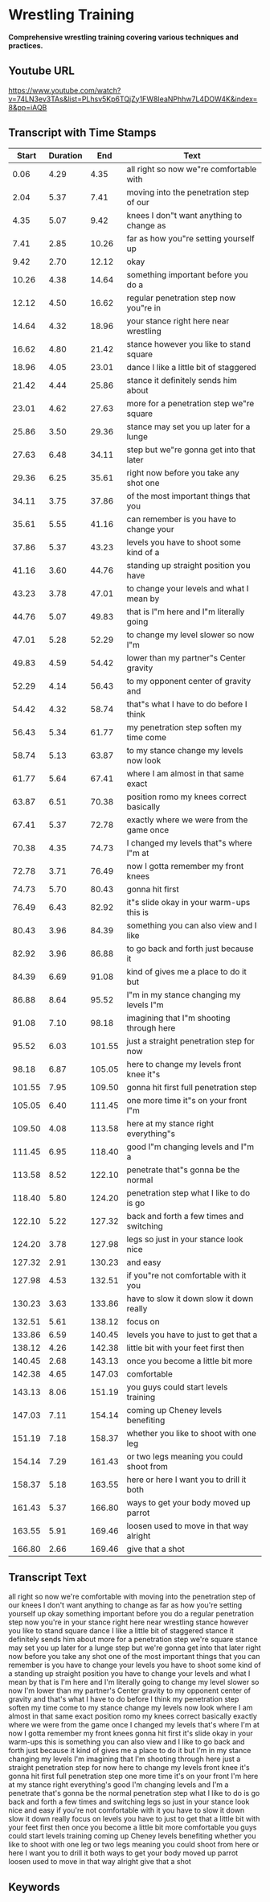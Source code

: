 # Wrestling Training
__**Comprehensive wrestling training covering various techniques and practices.**__
## Youtube URL
https://www.youtube.com/watch?v=74LN3ev3TAs&list=PLhsv5Kp6TQjZy1FW8IeaNPhhw7L4DOW4K&index=8&pp=iAQB
## Transcript with Time Stamps
| Start | Duration | End | Text |
|-------|----------|-----|------|
| 0.06 | 4.29 | 4.35 | all right so now we"re comfortable with |
| 2.04 | 5.37 | 7.41 | moving into the penetration step of our |
| 4.35 | 5.07 | 9.42 | knees I don"t want anything to change as |
| 7.41 | 2.85 | 10.26 | far as how you"re setting yourself up |
| 9.42 | 2.70 | 12.12 | okay |
| 10.26 | 4.38 | 14.64 | something important before you do a |
| 12.12 | 4.50 | 16.62 | regular penetration step now you"re in |
| 14.64 | 4.32 | 18.96 | your stance right here near wrestling |
| 16.62 | 4.80 | 21.42 | stance however you like to stand square |
| 18.96 | 4.05 | 23.01 | dance I like a little bit of staggered |
| 21.42 | 4.44 | 25.86 | stance it definitely sends him about |
| 23.01 | 4.62 | 27.63 | more for a penetration step we"re square |
| 25.86 | 3.50 | 29.36 | stance may set you up later for a lunge |
| 27.63 | 6.48 | 34.11 | step but we"re gonna get into that later |
| 29.36 | 6.25 | 35.61 | right now before you take any shot one |
| 34.11 | 3.75 | 37.86 | of the most important things that you |
| 35.61 | 5.55 | 41.16 | can remember is you have to change your |
| 37.86 | 5.37 | 43.23 | levels you have to shoot some kind of a |
| 41.16 | 3.60 | 44.76 | standing up straight position you have |
| 43.23 | 3.78 | 47.01 | to change your levels and what I mean by |
| 44.76 | 5.07 | 49.83 | that is I"m here and I"m literally going |
| 47.01 | 5.28 | 52.29 | to change my level slower so now I"m |
| 49.83 | 4.59 | 54.42 | lower than my partner"s Center gravity |
| 52.29 | 4.14 | 56.43 | to my opponent center of gravity and |
| 54.42 | 4.32 | 58.74 | that"s what I have to do before I think |
| 56.43 | 5.34 | 61.77 | my penetration step soften my time come |
| 58.74 | 5.13 | 63.87 | to my stance change my levels now look |
| 61.77 | 5.64 | 67.41 | where I am almost in that same exact |
| 63.87 | 6.51 | 70.38 | position romo my knees correct basically |
| 67.41 | 5.37 | 72.78 | exactly where we were from the game once |
| 70.38 | 4.35 | 74.73 | I changed my levels that"s where I"m at |
| 72.78 | 3.71 | 76.49 | now I gotta remember my front knees |
| 74.73 | 5.70 | 80.43 | gonna hit first |
| 76.49 | 6.43 | 82.92 | it"s slide okay in your warm-ups this is |
| 80.43 | 3.96 | 84.39 | something you can also view and I like |
| 82.92 | 3.96 | 86.88 | to go back and forth just because it |
| 84.39 | 6.69 | 91.08 | kind of gives me a place to do it but |
| 86.88 | 8.64 | 95.52 | I"m in my stance changing my levels I"m |
| 91.08 | 7.10 | 98.18 | imagining that I"m shooting through here |
| 95.52 | 6.03 | 101.55 | just a straight penetration step for now |
| 98.18 | 6.87 | 105.05 | here to change my levels front knee it"s |
| 101.55 | 7.95 | 109.50 | gonna hit first full penetration step |
| 105.05 | 6.40 | 111.45 | one more time it"s on your front I"m |
| 109.50 | 4.08 | 113.58 | here at my stance right everything"s |
| 111.45 | 6.95 | 118.40 | good I"m changing levels and I"m a |
| 113.58 | 8.52 | 122.10 | penetrate that"s gonna be the normal |
| 118.40 | 5.80 | 124.20 | penetration step what I like to do is go |
| 122.10 | 5.22 | 127.32 | back and forth a few times and switching |
| 124.20 | 3.78 | 127.98 | legs so just in your stance look nice |
| 127.32 | 2.91 | 130.23 | and easy |
| 127.98 | 4.53 | 132.51 | if you"re not comfortable with it you |
| 130.23 | 3.63 | 133.86 | have to slow it down slow it down really |
| 132.51 | 5.61 | 138.12 | focus on |
| 133.86 | 6.59 | 140.45 | levels you have to just to get that a |
| 138.12 | 4.26 | 142.38 | little bit with your feet first then |
| 140.45 | 2.68 | 143.13 | once you become a little bit more |
| 142.38 | 4.65 | 147.03 | comfortable |
| 143.13 | 8.06 | 151.19 | you guys could start levels training |
| 147.03 | 7.11 | 154.14 | coming up Cheney levels benefiting |
| 151.19 | 7.18 | 158.37 | whether you like to shoot with one leg |
| 154.14 | 7.29 | 161.43 | or two legs meaning you could shoot from |
| 158.37 | 5.18 | 163.55 | here or here I want you to drill it both |
| 161.43 | 5.37 | 166.80 | ways to get your body moved up parrot |
| 163.55 | 5.91 | 169.46 | loosen used to move in that way alright |
| 166.80 | 2.66 | 169.46 | give that a shot |

## Transcript Text
all right so now we're comfortable with moving into the penetration step of our knees I don't want anything to change as far as how you're setting yourself up okay something important before you do a regular penetration step now you're in your stance right here near wrestling stance however you like to stand square dance I like a little bit of staggered stance it definitely sends him about more for a penetration step we're square stance may set you up later for a lunge step but we're gonna get into that later right now before you take any shot one of the most important things that you can remember is you have to change your levels you have to shoot some kind of a standing up straight position you have to change your levels and what I mean by that is I'm here and I'm literally going to change my level slower so now I'm lower than my partner's Center gravity to my opponent center of gravity and that's what I have to do before I think my penetration step soften my time come to my stance change my levels now look where I am almost in that same exact position romo my knees correct basically exactly where we were from the game once I changed my levels that's where I'm at now I gotta remember my front knees gonna hit first it's slide okay in your warm-ups this is something you can also view and I like to go back and forth just because it kind of gives me a place to do it but I'm in my stance changing my levels I'm imagining that I'm shooting through here just a straight penetration step for now here to change my levels front knee it's gonna hit first full penetration step one more time it's on your front I'm here at my stance right everything's good I'm changing levels and I'm a penetrate that's gonna be the normal penetration step what I like to do is go back and forth a few times and switching legs so just in your stance look nice and easy if you're not comfortable with it you have to slow it down slow it down really focus on levels you have to just to get that a little bit with your feet first then once you become a little bit more comfortable you guys could start levels training coming up Cheney levels benefiting whether you like to shoot with one leg or two legs meaning you could shoot from here or here I want you to drill it both ways to get your body moved up parrot loosen used to move in that way alright give that a shot 
## Keywords
